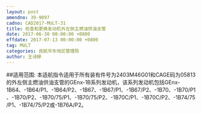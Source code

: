 ```yaml
---
layout: post
amendno: 39-9097
cadno: CAD2017-MULT-31
title: 检查和更换发动机外左侧主燃油供油支管
date: 2017-06-30 00:00:00 +0800
effdate: 2017-07-13 00:00:00 +0800
tag: MULT
categories: 民航华东地区管理局
author: 王诗婷
---
```


##适用范围:
本适航指令适用于所有装有件号为2403M46G01和CAGE码为05813的外左侧主燃油供油支管的GEnx-1B系列发动机，该系列发动机包括GEnx-1B64、-1B64/P1、-1B64/P2、-1B67、-1B67/P1、-1B67/P2、-1B70、-1B70/P1、-1B70/P2、-1B70/75/P1、-1B70/75/P2、-1B70C/P1、-1B70C/P2、-1B74/75/P1、-1B74/75/P2或-1B76A/P2。

